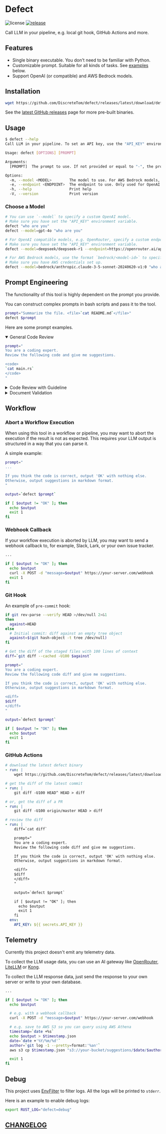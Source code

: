 # Defect

![license](https://img.shields.io/github/license/DiscreteTom/defect?style=flat-square)
[![release](https://img.shields.io/github/v/release/DiscreteTom/defect?style=flat-square)](https://github.com/DiscreteTom/defect/releases/latest)

Call LLM in your pipeline, e.g. local git hook, GitHub Actions and more.

## Features

- Single binary executable. You don't need to be familiar with Python.
- Customizable prompt. Suitable for all kinds of tasks. See [examples](#prompt-engineering) below.
- Support OpenAI (or compatible) and AWS Bedrock models.

## Installation

```bash
wget https://github.com/DiscreteTom/defect/releases/latest/download/defect
```

See the [latest GitHub releases](https://github.com/DiscreteTom/defect/releases/latest) page for more pre-built binaries.

## Usage

```bash
$ defect --help
Call LLM in your pipeline. To set an API key, use the "API_KEY" environment variable

Usage: defect [OPTIONS] [PROMPT]

Arguments:
  [PROMPT]  The prompt to use. If not provided or equal to "-", the program will read from stdin

Options:
  -m, --model <MODEL>        The model to use. For AWS Bedrock models, use the format "bedrock/<model-id>" [default: gpt-4o]
  -e, --endpoint <ENDPOINT>  The endpoint to use. Only used for OpenAI (or compatible) models [default: https://api.openai.com/v1]
  -h, --help                 Print help
  -V, --version              Print version
```

### Choose a Model

```bash
# You can use `--model` to specify a custom OpenAI model.
# Make sure you have set the "API_KEY" environment variable.
defect "who are you"
defect --model=gpt-4o "who are you"

# For OpenAI compatible models, e.g. OpenRouter, specify a custom endpoint.
# Make sure you have set the "API_KEY" environment variable.
defect --model=deepseek/deepseek-r1 --endpoint=https://openrouter.ai/api/v1 "who are you"

# For AWS Bedrock models, use the format `bedrock/<model-id>` to specify the model.
# Make sure you have AWS credentials set up.
defect --model=bedrock/anthropic.claude-3-5-sonnet-20240620-v1:0 "who are you"
```

## Prompt Engineering

The functionality of this tool is highly dependent on the prompt you provide.

You can construct complex prompts in bash scripts and pass it to the tool.

```bash
prompt="Summarize the file. <file>`cat README.md`</file>"
defect $prompt
```

Here are some prompt examples.

<details open>
<summary>General Code Review</summary>

```bash
prompt="
You are a coding expert.
Review the following code and give me suggestions.

<code>
`cat main.rs`
</code>
"
```

</details>

<details>
<summary>Code Review with Guideline</summary>

```bash
prompt="
You are a coding expert.
Review the following code following my provided guideline
and give me suggestions.

<guideline>
`cat guideline.md`
</guideline>

<code>
`cat main.rs`
</code>
"
```

</details>

<details>
<summary>Document Validation</summary>

```bash
# review comments
prompt="
You are a coding expert.
Review the following code, ensure the comments adheres to the functionality of the code.
If not, provide suggestions to update the comments.

<code>
`cat main.rs`
</code>
"

# review documentation
prompt="
You are a coding expert.
Review the following code, ensure the provided documentation adheres to the functionality of the code.
If not, provide suggestions to update the documentation.

<documentation>
`cat documentation.md`
</documentation>

<code>
`cat main.rs`
</code>
"
```

</details>

## Workflow

### Abort a Workflow Execution

When using this tool in a workflow or pipeline, you may want to abort the execution if the result is not as expected.
This requires your LLM output is structured in a way that you can parse it.

A simple example:

```bash
prompt="
...

If you think the code is correct, output 'OK' with nothing else.
Otherwise, output suggestions in markdown format.
"

output=`defect $prompt`

if [ $output != "OK" ]; then
  echo $output
  exit 1
fi
```

### Webhook Callback

If your workflow execution is aborted by LLM, you may want to send a webhook callback to, for example, Slack, Lark, or your own issue tracker.

```bash
...

if [ $output != "OK" ]; then
  echo $output
  curl -X POST -d "message=$output" https://your-server.com/webhook
  exit 1
fi
```

### Git Hook

An example of `pre-commit` hook:

```bash
if git rev-parse --verify HEAD >/dev/null 2>&1
then
  against=HEAD
else
  # Initial commit: diff against an empty tree object
  against=$(git hash-object -t tree /dev/null)
fi

# Get the diff of the staged files with 100 lines of context
diff=`git diff --cached -U100 $against`

prompt="
You are a coding expert.
Review the following code diff and give me suggestions.

If you think the code is correct, output 'OK' with nothing else.
Otherwise, output suggestions in markdown format.

<diff>
$diff
</diff>
"

output=`defect $prompt`

if [ $output != "OK" ]; then
  echo $output
  exit 1
fi
```

### GitHub Actions

```yaml
# download the latest defect binary
- run: |
    wget https://github.com/DiscreteTom/defect/releases/latest/download/defect

# get the diff of the latest commit
- run: |
    git diff -U100 HEAD^ HEAD > diff

# or, get the diff of a PR
- run: |
    git diff -U100 origin/master HEAD > diff

# review the diff
- run: |
    diff=`cat diff`

    prompt="
    You are a coding expert.
    Review the following code diff and give me suggestions.

    If you think the code is correct, output 'OK' with nothing else.
    Otherwise, output suggestions in markdown format.

    <diff>
    $diff
    </diff>
    "

    output=`defect $prompt`

    if [ $output != "OK" ]; then
      echo $output
      exit 1
    fi
  env:
    API_KEY: ${{ secrets.API_KEY }}
```

<!-- TODO: add an AWS Lambda example -->

## Telemetry

Currently this project doesn't emit any telemetry data.

To collect the LLM usage data, you can use an AI gateway like [OpenRouter](https://openrouter.ai/), [LiteLLM](https://www.litellm.ai/) or [Kong](https://konghq.com/).

To collect the LLM response data, just send the response to your own server or write to your own database.

```bash
...

if [ $output != "OK" ]; then
  echo $output

  # e.g. with a webhook callback
  curl -X POST -d "message=$output" https://your-server.com/webhook

  # e.g. save to AWS S3 so you can query using AWS Athena
  timestamp=`date +%s`
  echo $output > $timestamp.json
  date=`date +'%Y/%m/%d'`
  author=`git log -1 --pretty=format:'%an'`
  aws s3 cp $timestamp.json "s3://your-bucket/suggestions/$date/$author/$timestamp.json"

  exit 1
fi
```

## Debug

This project uses [EnvFilter](https://docs.rs/tracing-subscriber/latest/tracing_subscriber/filter/struct.EnvFilter.html) to filter logs.
All the logs will be printed to `stderr`.

Here is an example to enable debug logs:

```bash
export RUST_LOG="defect=debug"
```

## [CHANGELOG](./CHANGELOG.md)
